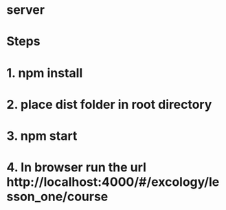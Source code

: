# server


# Steps

#  1. npm install

#  2. place dist folder in root directory

#  3. npm start

#  4. In browser run the url http://localhost:4000/#/excology/lesson_one/course
